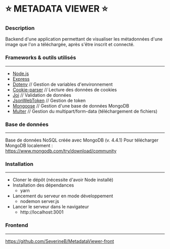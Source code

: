 :star: METADATA VIEWER :star:
=============================

### Description

Backend d'une application permettant de visualiser les métadonnées d'une image que l'on a téléchargée, après s'être inscrit et connecté.

### Frameworks & outils utilisés
----------------------------------

* [Node.js](https://nodejs.org/en/)
* [Express](https://expressjs.com/fr/)
* [Dotenv](https://www.npmjs.com/package/dotenv) // Gestion de variables d'environnement
* [Cookie-parser](https://www.npmjs.com/package/cookie-parser) // Lecture des données de cookies
* [Joi](https://www.npmjs.com/package/express-joi-validation) // Validation de données
* [JsonWebToken](https://www.npmjs.com/package/jsonwebtoken) // Gestion de token
* [Mongoose](https://mongoosejs.com/) // Gestion d'une base de données MongoDB
* [Multer](https://www.npmjs.com/package/multer) // Gestion du multipart/form-data (téléchargement de fichiers)

### Base de données
-------------------

Base de données NoSQL créée avec MongoDB (v. 4.4.1)
Pour télécharger MongoDB localement : https://www.mongodb.com/try/download/community

### Installation
----------------

* Cloner le dépôt (nécessite d'avoir Node installé)
* Installation des dépendances
  - yarn
* Lancement du serveur en mode développement
  - nodemon server.js
* Lancer le serveur dans le navigateur
  - http://localhost:3001

### Frontend
-----------

https://github.com/SeverineB/MetadataViewer-front
